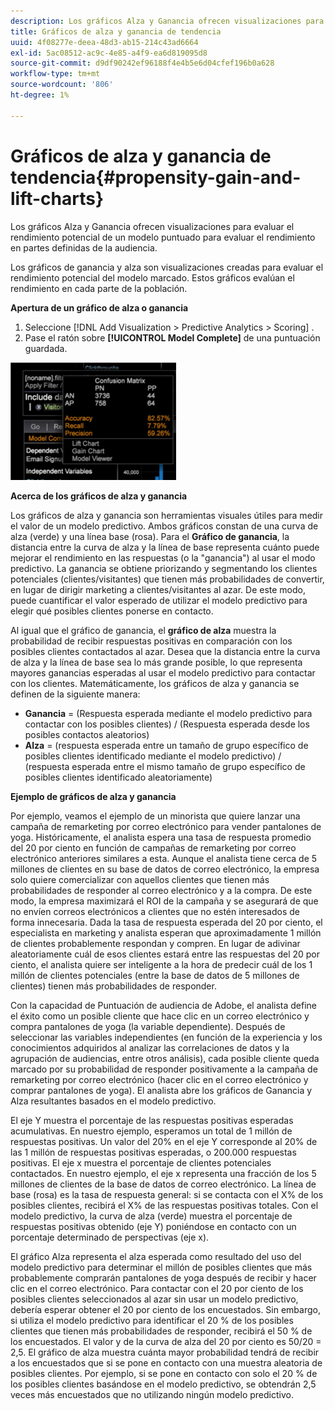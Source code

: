 ```yaml
---
description: Los gráficos Alza y Ganancia ofrecen visualizaciones para evaluar el rendimiento potencial de un modelo puntuado para evaluar el rendimiento en partes definidas de la audiencia.
title: Gráficos de alza y ganancia de tendencia
uuid: 4f08277e-deea-48d3-ab15-214c43ad6664
exl-id: 5ac08512-ac9c-4e85-a4f9-ea6d819095d8
source-git-commit: d9df90242ef96188f4e4b5e6d04cfef196b0a628
workflow-type: tm+mt
source-wordcount: '806'
ht-degree: 1%

---
```


# Gráficos de alza y ganancia de tendencia{#propensity-gain-and-lift-charts}

Los gráficos Alza y Ganancia ofrecen visualizaciones para evaluar el rendimiento potencial de un modelo puntuado para evaluar el rendimiento en partes definidas de la audiencia.

Los gráficos de ganancia y alza son visualizaciones creadas para evaluar el rendimiento potencial del modelo marcado. Estos gráficos evalúan el rendimiento en cada parte de la población.

**Apertura de un gráfico de alza o ganancia**

1. Seleccione [!DNL Add Visualization > Predictive Analytics > Scoring] .
1. Pase el ratón sobre **[!UICONTROL Model Complete]** de una puntuación guardada.

![](assets/propensity_lift_gain_1.png)

**Acerca de los gráficos de alza y ganancia**

Los gráficos de alza y ganancia son herramientas visuales útiles para medir el valor de un modelo predictivo. Ambos gráficos constan de una curva de alza (verde) y una línea base (rosa). Para el **Gráfico de ganancia**, la distancia entre la curva de alza y la línea de base representa cuánto puede mejorar el rendimiento en las respuestas (o la &quot;ganancia&quot;) al usar el modo predictivo. La ganancia se obtiene priorizando y segmentando los clientes potenciales (clientes/visitantes) que tienen más probabilidades de convertir, en lugar de dirigir marketing a clientes/visitantes al azar. De este modo, puede cuantificar el valor esperado de utilizar el modelo predictivo para elegir qué posibles clientes ponerse en contacto.

Al igual que el gráfico de ganancia, el **gráfico de alza** muestra la probabilidad de recibir respuestas positivas en comparación con los posibles clientes contactados al azar. Desea que la distancia entre la curva de alza y la línea de base sea lo más grande posible, lo que representa mayores ganancias esperadas al usar el modelo predictivo para contactar con los clientes. Matemáticamente, los gráficos de alza y ganancia se definen de la siguiente manera:

* **Ganancia**  = (Respuesta esperada mediante el modelo predictivo para contactar con los posibles clientes) / (Respuesta esperada desde los posibles contactos aleatorios)
* **Alza**  = (respuesta esperada entre un tamaño de grupo específico de posibles clientes identificado mediante el modelo predictivo) / (respuesta esperada entre el mismo tamaño de grupo específico de posibles clientes identificado aleatoriamente)

**Ejemplo de gráficos de alza y ganancia**

Por ejemplo, veamos el ejemplo de un minorista que quiere lanzar una campaña de remarketing por correo electrónico para vender pantalones de yoga. Históricamente, el analista espera una tasa de respuesta promedio del 20 por ciento en función de campañas de remarketing por correo electrónico anteriores similares a esta. Aunque el analista tiene cerca de 5 millones de clientes en su base de datos de correo electrónico, la empresa solo quiere comercializar con aquellos clientes que tienen más probabilidades de responder al correo electrónico y a la compra. De este modo, la empresa maximizará el ROI de la campaña y se asegurará de que no envíen correos electrónicos a clientes que no estén interesados de forma innecesaria. Dada la tasa de respuesta esperada del 20 por ciento, el especialista en marketing y analista esperan que aproximadamente 1 millón de clientes probablemente respondan y compren. En lugar de adivinar aleatoriamente cuál de esos clientes estará entre las respuestas del 20 por ciento, el analista quiere ser inteligente a la hora de predecir cuál de los 1 millón de clientes potenciales (entre la base de datos de 5 millones de clientes) tienen más probabilidades de responder.

Con la capacidad de Puntuación de audiencia de Adobe, el analista define el éxito como un posible cliente que hace clic en un correo electrónico y compra pantalones de yoga (la variable dependiente). Después de seleccionar las variables independientes (en función de la experiencia y los conocimientos adquiridos al analizar las correlaciones de datos y la agrupación de audiencias, entre otros análisis), cada posible cliente queda marcado por su probabilidad de responder positivamente a la campaña de remarketing por correo electrónico (hacer clic en el correo electrónico y comprar pantalones de yoga). El analista abre los gráficos de Ganancia y Alza resultantes basados en el modelo predictivo.

El eje Y muestra el porcentaje de las respuestas positivas esperadas acumulativas. En nuestro ejemplo, esperamos un total de 1 millón de respuestas positivas. Un valor del 20% en el eje Y corresponde al 20% de las 1 millón de respuestas positivas esperadas, o 200.000 respuestas positivas. El eje x muestra el porcentaje de clientes potenciales contactados. En nuestro ejemplo, el eje x representa una fracción de los 5 millones de clientes de la base de datos de correo electrónico. La línea de base (rosa) es la tasa de respuesta general: si se contacta con el X% de los posibles clientes, recibirá el X% de las respuestas positivas totales. Con el modelo predictivo, la curva de alza (verde) muestra el porcentaje de respuestas positivas obtenido (eje Y) poniéndose en contacto con un porcentaje determinado de perspectivas (eje x).

El gráfico Alza representa el alza esperada como resultado del uso del modelo predictivo para determinar el millón de posibles clientes que más probablemente comprarán pantalones de yoga después de recibir y hacer clic en el correo electrónico. Para contactar con el 20 por ciento de los posibles clientes seleccionados al azar sin usar un modelo predictivo, debería esperar obtener el 20 por ciento de los encuestados. Sin embargo, si utiliza el modelo predictivo para identificar el 20 % de los posibles clientes que tienen más probabilidades de responder, recibirá el 50 % de los encuestados. El valor y de la curva de alza del 20 por ciento es 50/20 = 2,5. El gráfico de alza muestra cuánta mayor probabilidad tendrá de recibir a los encuestados que si se pone en contacto con una muestra aleatoria de posibles clientes. Por ejemplo, si se pone en contacto con solo el 20 % de los posibles clientes basándose en el modelo predictivo, se obtendrán 2,5 veces más encuestados que no utilizando ningún modelo predictivo.
